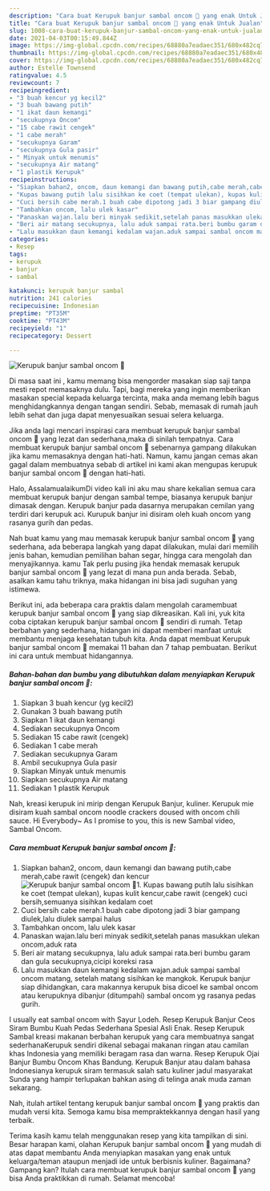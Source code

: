 ```yaml
---
description: "Cara buat Kerupuk banjur sambal oncom 🌸 yang enak Untuk Jualan"
title: "Cara buat Kerupuk banjur sambal oncom 🌸 yang enak Untuk Jualan"
slug: 1008-cara-buat-kerupuk-banjur-sambal-oncom-yang-enak-untuk-jualan
date: 2021-04-03T00:15:49.844Z
image: https://img-global.cpcdn.com/recipes/68880a7eadaec351/680x482cq70/kerupuk-banjur-sambal-oncom-🌸-foto-resep-utama.jpg
thumbnail: https://img-global.cpcdn.com/recipes/68880a7eadaec351/680x482cq70/kerupuk-banjur-sambal-oncom-🌸-foto-resep-utama.jpg
cover: https://img-global.cpcdn.com/recipes/68880a7eadaec351/680x482cq70/kerupuk-banjur-sambal-oncom-🌸-foto-resep-utama.jpg
author: Estelle Townsend
ratingvalue: 4.5
reviewcount: 7
recipeingredient:
- "3 buah kencur yg kecil2"
- "3 buah bawang putih"
- "1 ikat daun kemangi"
- "secukupnya Oncom"
- "15 cabe rawit cengek"
- "1 cabe merah"
- "secukupnya Garam"
- "secukupnya Gula pasir"
- " Minyak untuk menumis"
- "secukupnya Air matang"
- "1 plastik Kerupuk"
recipeinstructions:
- "Siapkan bahan2, oncom, daun kemangi dan bawang putih,cabe merah,cabe rawit (cengek) dan kencur"
- "Kupas bawang putih lalu sisihkan ke coet (tempat ulekan), kupas kulit kencur,cabe rawit (cengek) cuci bersih,semuanya sisihkan kedalam coet"
- "Cuci bersih cabe merah.1 buah cabe dipotong jadi 3 biar gampang diulek,lalu diulek sampai halus"
- "Tambahkan oncom, lalu ulek kasar"
- "Panaskan wajan.lalu beri minyak sedikit,setelah panas masukkan ulekan oncom,aduk rata"
- "Beri air matang secukupnya, lalu aduk sampai rata.beri bumbu garam dan gula secukupnya,cicipi koreksi rasa"
- "Lalu masukkan daun kemangi kedalam wajan.aduk sampai sambal oncom matang, setelah matang sisihkan ke mangkok. Kerupuk banjur siap dihidangkan, cara makannya kerupuk bisa dicoel ke sambal oncom atau kerupuknya dibanjur (ditumpahi) sambal oncom yg rasanya pedas gurih."
categories:
- Resep
tags:
- kerupuk
- banjur
- sambal

katakunci: kerupuk banjur sambal 
nutrition: 241 calories
recipecuisine: Indonesian
preptime: "PT35M"
cooktime: "PT43M"
recipeyield: "1"
recipecategory: Dessert

---
```



![Kerupuk banjur sambal oncom 🌸](https://img-global.cpcdn.com/recipes/68880a7eadaec351/680x482cq70/kerupuk-banjur-sambal-oncom-🌸-foto-resep-utama.jpg)

Di masa  saat ini , kamu memang bisa mengorder masakan siap saji tanpa mesti repot memasaknya dulu. Tapi, bagi mereka yang ingin memberikan masakan special kepada keluarga tercinta, maka anda memang lebih bagus menghidangkannya dengan tangan sendiri. Sebab, memasak di rumah jauh lebih sehat dan juga dapat menyesuaikan sesuai selera keluarga.

Jika anda lagi mencari inspirasi cara membuat kerupuk banjur sambal oncom 🌸 yang lezat dan sederhana,maka di sinilah tempatnya. Cara membuat kerupuk banjur sambal oncom 🌸  sebenarnya gampang dilakukan jika kamu memasaknya dengan hati-hati. Namun, kamu jangan cemas akan gagal dalam membuatnya 
sebab di artikel ini kami akan mengupas kerupuk banjur sambal oncom 🌸 dengan hati-hati.  

Halo, AssalamualaikumDi video kali ini aku mau share kekalian semua cara membuat kerupuk banjur dengan sambal tempe, biasanya kerupuk banjur dimasak dengan. Kerupuk banjur pada dasarnya merupakan cemilan yang terdiri dari kerupuk aci. Kurupuk banjur ini disiram oleh kuah oncom yang rasanya gurih dan pedas.

Nah buat kamu yang mau memasak kerupuk banjur sambal oncom 🌸 yang sederhana, ada beberapa langkah yang dapat dilakukan, mulai dari memilih jenis bahan, kemudian pemilihan bahan segar, hingga cara mengolah dan menyajikannya. kamu Tak perlu pusing jika hendak memasak kerupuk banjur sambal oncom 🌸 yang lezat di mana pun anda berada. Sebab, asalkan kamu  tahu triknya, maka hidangan ini bisa jadi suguhan yang istimewa.

Berikut ini, ada beberapa cara praktis  dalam mengolah caramembuat kerupuk banjur sambal oncom 🌸 yang siap dikreasikan. Kali ini, yuk kita coba ciptakan kerupuk banjur sambal oncom 🌸 sendiri di rumah. Tetap berbahan yang sederhana, hidangan ini dapat memberi manfaat untuk membantu menjaga kesehatan tubuh kita. Anda dapat membuat Kerupuk banjur sambal oncom 🌸 memakai 11 bahan dan 7 tahap pembuatan. Berikut ini cara untuk membuat hidangannya.

<!--inarticleads1-->

##### Bahan-bahan dan bumbu yang dibutuhkan dalam menyiapkan Kerupuk banjur sambal oncom 🌸:

1. Siapkan 3 buah kencur (yg kecil2)
1. Gunakan 3 buah bawang putih
1. Siapkan 1 ikat daun kemangi
1. Sediakan secukupnya Oncom
1. Sediakan 15 cabe rawit (cengek)
1. Sediakan 1 cabe merah
1. Sediakan secukupnya Garam
1. Ambil secukupnya Gula pasir
1. Siapkan  Minyak untuk menumis
1. Siapkan secukupnya Air matang
1. Sediakan 1 plastik Kerupuk


Nah, kreasi kerupuk ini mirip dengan Kerupuk Banjur, kuliner. Kerupuk mie disiram kuah sambal oncom noodle crackers doused with oncom chili sauce. Hi Everybody~ As I promise to you, this is new Sambal video, Sambal Oncom. 

<!--inarticleads2-->

##### Cara membuat Kerupuk banjur sambal oncom 🌸:

1. Siapkan bahan2, oncom, daun kemangi dan bawang putih,cabe merah,cabe rawit (cengek) dan kencur
<img src="https://img-global.cpcdn.com/steps/dc6016ac6f0ff27a/160x128cq70/kerupuk-banjur-sambal-oncom-🌸-langkah-memasak-1-foto.jpg" alt="Kerupuk banjur sambal oncom 🌸">1. Kupas bawang putih lalu sisihkan ke coet (tempat ulekan), kupas kulit kencur,cabe rawit (cengek) cuci bersih,semuanya sisihkan kedalam coet
1. Cuci bersih cabe merah.1 buah cabe dipotong jadi 3 biar gampang diulek,lalu diulek sampai halus
1. Tambahkan oncom, lalu ulek kasar
1. Panaskan wajan.lalu beri minyak sedikit,setelah panas masukkan ulekan oncom,aduk rata
1. Beri air matang secukupnya, lalu aduk sampai rata.beri bumbu garam dan gula secukupnya,cicipi koreksi rasa
1. Lalu masukkan daun kemangi kedalam wajan.aduk sampai sambal oncom matang, setelah matang sisihkan ke mangkok. Kerupuk banjur siap dihidangkan, cara makannya kerupuk bisa dicoel ke sambal oncom atau kerupuknya dibanjur (ditumpahi) sambal oncom yg rasanya pedas gurih.


I usually eat sambal oncom with Sayur Lodeh. Resep Kerupuk Banjur Ceos Siram Bumbu Kuah Pedas Sederhana Spesial Asli Enak. Resep Kerupuk Sambal kreasi makanan berbahan kerupuk yang cara membuatnya sangat sederhanaKerupuk sendiri dikenal sebagai makanan ringan atau camilan khas Indonesia yang memiliki beragam rasa dan warna. Resep Kerupuk Ojai Banjur Bumbu Oncom Khas Bandung. Kerupuk Banjur atau dalam bahasa Indonesianya kerupuk siram termasuk salah satu kuliner jadul masyarakat Sunda yang hampir terlupakan bahkan asing di telinga anak muda zaman sekarang. 

Nah, itulah artikel tentang  kerupuk banjur sambal oncom 🌸  yang praktis dan mudah versi kita. Semoga kamu bisa mempraktekkannya dengan hasil yang terbaik. 

Terima kasih kamu telah menggunakan resep yang kita tampilkan di sini. Besar harapan kami, olahan  Kerupuk banjur sambal oncom 🌸 yang mudah di atas dapat membantu Anda menyiapkan masakan yang enak untuk keluarga/teman ataupun menjadi ide untuk berbisnis kuliner. Bagaimana? Gampang kan? Itulah cara membuat kerupuk banjur sambal oncom 🌸 yang bisa Anda praktikkan di rumah. Selamat mencoba!

